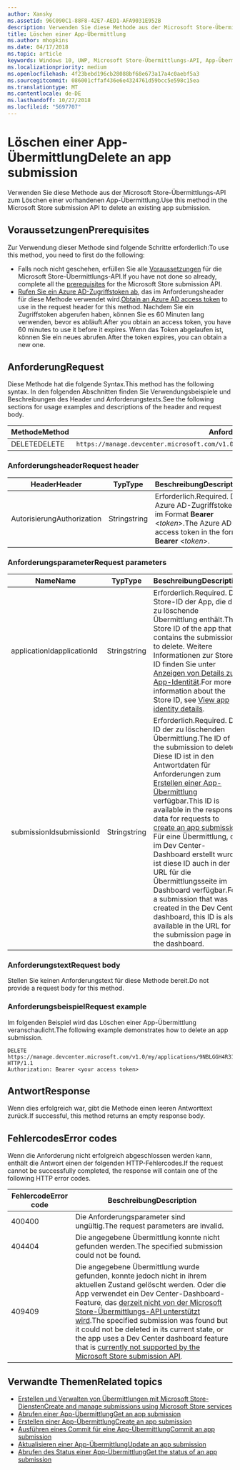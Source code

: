 ```yaml
---
author: Xansky
ms.assetid: 96C090C1-88F8-42E7-AED1-AFA9031E952B
description: Verwenden Sie diese Methode aus der Microsoft Store-Übermittlungs-API zum Löschen einer vorhandenen App-Übermittlung.
title: Löschen einer App-Übermittlung
ms.author: mhopkins
ms.date: 04/17/2018
ms.topic: article
keywords: Windows 10, UWP, Microsoft Store-Übermittlungs-API, App-Übermittlung, löschen
ms.localizationpriority: medium
ms.openlocfilehash: 4f23bebd196cb28088bf68e673a17a4c0aebf5a3
ms.sourcegitcommit: 086001cffaf436e6e4324761d59bcc5e598c15ea
ms.translationtype: MT
ms.contentlocale: de-DE
ms.lasthandoff: 10/27/2018
ms.locfileid: "5697707"
---
```

# <a name="delete-an-app-submission"></a><span data-ttu-id="c0f68-104">Löschen einer App-Übermittlung</span><span class="sxs-lookup"><span data-stu-id="c0f68-104">Delete an app submission</span></span>

<span data-ttu-id="c0f68-105">Verwenden Sie diese Methode aus der Microsoft Store-Übermittlungs-API zum Löschen einer vorhandenen App-Übermittlung.</span><span class="sxs-lookup"><span data-stu-id="c0f68-105">Use this method in the Microsoft Store submission API to delete an existing app submission.</span></span>

## <a name="prerequisites"></a><span data-ttu-id="c0f68-106">Voraussetzungen</span><span class="sxs-lookup"><span data-stu-id="c0f68-106">Prerequisites</span></span>

<span data-ttu-id="c0f68-107">Zur Verwendung dieser Methode sind folgende Schritte erforderlich:</span><span class="sxs-lookup"><span data-stu-id="c0f68-107">To use this method, you need to first do the following:</span></span>

* <span data-ttu-id="c0f68-108">Falls noch nicht geschehen, erfüllen Sie alle [Voraussetzungen](create-and-manage-submissions-using-windows-store-services.md#prerequisites) für die Microsoft Store-Übermittlungs-API.</span><span class="sxs-lookup"><span data-stu-id="c0f68-108">If you have not done so already, complete all the [prerequisites](create-and-manage-submissions-using-windows-store-services.md#prerequisites) for the Microsoft Store submission API.</span></span>
* <span data-ttu-id="c0f68-109">[Rufen Sie ein Azure AD-Zugriffstoken ab](create-and-manage-submissions-using-windows-store-services.md#obtain-an-azure-ad-access-token), das im Anforderungsheader für diese Methode verwendet wird.</span><span class="sxs-lookup"><span data-stu-id="c0f68-109">[Obtain an Azure AD access token](create-and-manage-submissions-using-windows-store-services.md#obtain-an-azure-ad-access-token) to use in the request header for this method.</span></span> <span data-ttu-id="c0f68-110">Nachdem Sie ein Zugriffstoken abgerufen haben, können Sie es 60 Minuten lang verwenden, bevor es abläuft.</span><span class="sxs-lookup"><span data-stu-id="c0f68-110">After you obtain an access token, you have 60 minutes to use it before it expires.</span></span> <span data-ttu-id="c0f68-111">Wenn das Token abgelaufen ist, können Sie ein neues abrufen.</span><span class="sxs-lookup"><span data-stu-id="c0f68-111">After the token expires, you can obtain a new one.</span></span>

## <a name="request"></a><span data-ttu-id="c0f68-112">Anforderung</span><span class="sxs-lookup"><span data-stu-id="c0f68-112">Request</span></span>

<span data-ttu-id="c0f68-113">Diese Methode hat die folgende Syntax.</span><span class="sxs-lookup"><span data-stu-id="c0f68-113">This method has the following syntax.</span></span> <span data-ttu-id="c0f68-114">In den folgenden Abschnitten finden Sie Verwendungsbeispiele und Beschreibungen des Header und Anforderungstexts.</span><span class="sxs-lookup"><span data-stu-id="c0f68-114">See the following sections for usage examples and descriptions of the header and request body.</span></span>

| <span data-ttu-id="c0f68-115">Methode</span><span class="sxs-lookup"><span data-stu-id="c0f68-115">Method</span></span> | <span data-ttu-id="c0f68-116">Anforderungs-URI</span><span class="sxs-lookup"><span data-stu-id="c0f68-116">Request URI</span></span>                                                      |
|--------|------------------------------------------------------------------|
| <span data-ttu-id="c0f68-117">DELETE</span><span class="sxs-lookup"><span data-stu-id="c0f68-117">DELETE</span></span>    | ```https://manage.devcenter.microsoft.com/v1.0/my/applications/{applicationId}/submissions/{submissionId}``` |


### <a name="request-header"></a><span data-ttu-id="c0f68-118">Anforderungsheader</span><span class="sxs-lookup"><span data-stu-id="c0f68-118">Request header</span></span>

| <span data-ttu-id="c0f68-119">Header</span><span class="sxs-lookup"><span data-stu-id="c0f68-119">Header</span></span>        | <span data-ttu-id="c0f68-120">Typ</span><span class="sxs-lookup"><span data-stu-id="c0f68-120">Type</span></span>   | <span data-ttu-id="c0f68-121">Beschreibung</span><span class="sxs-lookup"><span data-stu-id="c0f68-121">Description</span></span>                                                                 |
|---------------|--------|-----------------------------------------------------------------------------|
| <span data-ttu-id="c0f68-122">Autorisierung</span><span class="sxs-lookup"><span data-stu-id="c0f68-122">Authorization</span></span> | <span data-ttu-id="c0f68-123">String</span><span class="sxs-lookup"><span data-stu-id="c0f68-123">string</span></span> | <span data-ttu-id="c0f68-124">Erforderlich.</span><span class="sxs-lookup"><span data-stu-id="c0f68-124">Required.</span></span> <span data-ttu-id="c0f68-125">Das Azure AD-Zugriffstoken im Format **Bearer** &lt;*token*&gt;.</span><span class="sxs-lookup"><span data-stu-id="c0f68-125">The Azure AD access token in the form **Bearer** &lt;*token*&gt;.</span></span> |


### <a name="request-parameters"></a><span data-ttu-id="c0f68-126">Anforderungsparameter</span><span class="sxs-lookup"><span data-stu-id="c0f68-126">Request parameters</span></span>

| <span data-ttu-id="c0f68-127">Name</span><span class="sxs-lookup"><span data-stu-id="c0f68-127">Name</span></span>        | <span data-ttu-id="c0f68-128">Typ</span><span class="sxs-lookup"><span data-stu-id="c0f68-128">Type</span></span>   | <span data-ttu-id="c0f68-129">Beschreibung</span><span class="sxs-lookup"><span data-stu-id="c0f68-129">Description</span></span>                                                                 |
|---------------|--------|-----------------------------------------------------------------------------|
| <span data-ttu-id="c0f68-130">applicationId</span><span class="sxs-lookup"><span data-stu-id="c0f68-130">applicationId</span></span> | <span data-ttu-id="c0f68-131">String</span><span class="sxs-lookup"><span data-stu-id="c0f68-131">string</span></span> | <span data-ttu-id="c0f68-132">Erforderlich.</span><span class="sxs-lookup"><span data-stu-id="c0f68-132">Required.</span></span> <span data-ttu-id="c0f68-133">Die Store-ID der App, die die zu löschende Übermittlung enthält.</span><span class="sxs-lookup"><span data-stu-id="c0f68-133">The Store ID of the app that contains the submission to delete.</span></span> <span data-ttu-id="c0f68-134">Weitere Informationen zur Store-ID finden Sie unter [Anzeigen von Details zur App-Identität](https://msdn.microsoft.com/windows/uwp/publish/view-app-identity-details).</span><span class="sxs-lookup"><span data-stu-id="c0f68-134">For more information about the Store ID, see [View app identity details](https://msdn.microsoft.com/windows/uwp/publish/view-app-identity-details).</span></span>  |
| <span data-ttu-id="c0f68-135">submissionId</span><span class="sxs-lookup"><span data-stu-id="c0f68-135">submissionId</span></span> | <span data-ttu-id="c0f68-136">String</span><span class="sxs-lookup"><span data-stu-id="c0f68-136">string</span></span> | <span data-ttu-id="c0f68-137">Erforderlich.</span><span class="sxs-lookup"><span data-stu-id="c0f68-137">Required.</span></span> <span data-ttu-id="c0f68-138">Die ID der zu löschenden Übermittlung.</span><span class="sxs-lookup"><span data-stu-id="c0f68-138">The ID of the submission to delete.</span></span> <span data-ttu-id="c0f68-139">Diese ID ist in den Antwortdaten für Anforderungen zum [Erstellen einer App-Übermittlung](create-an-app-submission.md) verfügbar.</span><span class="sxs-lookup"><span data-stu-id="c0f68-139">This ID is available in the response data for requests to [create an app submission](create-an-app-submission.md).</span></span> <span data-ttu-id="c0f68-140">Für eine Übermittlung, die im Dev Center-Dashboard erstellt wurde, ist diese ID auch in der URL für die Übermittlungsseite im Dashboard verfügbar.</span><span class="sxs-lookup"><span data-stu-id="c0f68-140">For a submission that was created in the Dev Center dashboard, this ID is also available in the URL for the submission page in the dashboard.</span></span>  |


### <a name="request-body"></a><span data-ttu-id="c0f68-141">Anforderungstext</span><span class="sxs-lookup"><span data-stu-id="c0f68-141">Request body</span></span>

<span data-ttu-id="c0f68-142">Stellen Sie keinen Anforderungstext für diese Methode bereit.</span><span class="sxs-lookup"><span data-stu-id="c0f68-142">Do not provide a request body for this method.</span></span>


### <a name="request-example"></a><span data-ttu-id="c0f68-143">Anforderungsbeispiel</span><span class="sxs-lookup"><span data-stu-id="c0f68-143">Request example</span></span>

<span data-ttu-id="c0f68-144">Im folgenden Beispiel wird das Löschen einer App-Übermittlung veranschaulicht.</span><span class="sxs-lookup"><span data-stu-id="c0f68-144">The following example demonstrates how to delete an app submission.</span></span>

```
DELETE https://manage.devcenter.microsoft.com/v1.0/my/applications/9NBLGGH4R315/submissions/1152921504621243610 HTTP/1.1
Authorization: Bearer <your access token>
```

## <a name="response"></a><span data-ttu-id="c0f68-145">Antwort</span><span class="sxs-lookup"><span data-stu-id="c0f68-145">Response</span></span>

<span data-ttu-id="c0f68-146">Wenn dies erfolgreich war, gibt die Methode einen leeren Antworttext zurück.</span><span class="sxs-lookup"><span data-stu-id="c0f68-146">If successful, this method returns an empty response body.</span></span>

## <a name="error-codes"></a><span data-ttu-id="c0f68-147">Fehlercodes</span><span class="sxs-lookup"><span data-stu-id="c0f68-147">Error codes</span></span>

<span data-ttu-id="c0f68-148">Wenn die Anforderung nicht erfolgreich abgeschlossen werden kann, enthält die Antwort einen der folgenden HTTP-Fehlercodes.</span><span class="sxs-lookup"><span data-stu-id="c0f68-148">If the request cannot be successfully completed, the response will contain one of the following HTTP error codes.</span></span>

| <span data-ttu-id="c0f68-149">Fehlercode</span><span class="sxs-lookup"><span data-stu-id="c0f68-149">Error code</span></span> |  <span data-ttu-id="c0f68-150">Beschreibung</span><span class="sxs-lookup"><span data-stu-id="c0f68-150">Description</span></span>   |
|--------|------------------|
| <span data-ttu-id="c0f68-151">400</span><span class="sxs-lookup"><span data-stu-id="c0f68-151">400</span></span>  | <span data-ttu-id="c0f68-152">Die Anforderungsparameter sind ungültig.</span><span class="sxs-lookup"><span data-stu-id="c0f68-152">The request parameters are invalid.</span></span> |
| <span data-ttu-id="c0f68-153">404</span><span class="sxs-lookup"><span data-stu-id="c0f68-153">404</span></span>  | <span data-ttu-id="c0f68-154">Die angegebene Übermittlung konnte nicht gefunden werden.</span><span class="sxs-lookup"><span data-stu-id="c0f68-154">The specified submission could not be found.</span></span> |
| <span data-ttu-id="c0f68-155">409</span><span class="sxs-lookup"><span data-stu-id="c0f68-155">409</span></span>  | <span data-ttu-id="c0f68-156">Die angegebene Übermittlung wurde gefunden, konnte jedoch nicht in ihrem aktuellen Zustand gelöscht werden. Oder die App verwendet ein Dev Center-Dashboard-Feature, das [derzeit nicht von der Microsoft Store-Übermittlungs-API unterstützt wird](create-and-manage-submissions-using-windows-store-services.md#not_supported).</span><span class="sxs-lookup"><span data-stu-id="c0f68-156">The specified submission was found but it could not be deleted in its current state, or the app uses a Dev Center dashboard feature that is [currently not supported by the Microsoft Store submission API](create-and-manage-submissions-using-windows-store-services.md#not_supported).</span></span> |


## <a name="related-topics"></a><span data-ttu-id="c0f68-157">Verwandte Themen</span><span class="sxs-lookup"><span data-stu-id="c0f68-157">Related topics</span></span>

* [<span data-ttu-id="c0f68-158">Erstellen und Verwalten von Übermittlungen mit Microsoft Store-Diensten</span><span class="sxs-lookup"><span data-stu-id="c0f68-158">Create and manage submissions using Microsoft Store services</span></span>](create-and-manage-submissions-using-windows-store-services.md)
* [<span data-ttu-id="c0f68-159">Abrufen einer App-Übermittlung</span><span class="sxs-lookup"><span data-stu-id="c0f68-159">Get an app submission</span></span>](get-an-app-submission.md)
* [<span data-ttu-id="c0f68-160">Erstellen einer App-Übermittlung</span><span class="sxs-lookup"><span data-stu-id="c0f68-160">Create an app submission</span></span>](create-an-app-submission.md)
* [<span data-ttu-id="c0f68-161">Ausführen eines Commit für eine App-Übermittlung</span><span class="sxs-lookup"><span data-stu-id="c0f68-161">Commit an app submission</span></span>](commit-an-app-submission.md)
* [<span data-ttu-id="c0f68-162">Aktualisieren einer App-Übermittlung</span><span class="sxs-lookup"><span data-stu-id="c0f68-162">Update an app submission</span></span>](update-an-app-submission.md)
* [<span data-ttu-id="c0f68-163">Abrufen des Status einer App-Übermittlung</span><span class="sxs-lookup"><span data-stu-id="c0f68-163">Get the status of an app submission</span></span>](get-status-for-an-app-submission.md)
